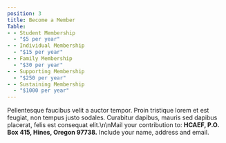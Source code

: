 ```yaml
---
position: 3
title: Become a Member
Table:
- - Student Membership
  - "$5 per year"
- - Individual Membership
  - "$15 per year"
- - Family Membership
  - "$30 per year"
- - Supporting Membership
  - "$250 per year"
- - Sustaining Membership
  - "$1000 per year"
---
```

Pellentesque faucibus velit a auctor tempor. Proin tristique lorem
et est feugiat, non tempus justo sodales. Curabitur dapibus, mauris sed dapibus
placerat, felis est consequat elit.\n\nMail your contribution to: **HCAEF, P.O.
Box 415, Hines, Oregon 97738.** Include your name, address and email.
